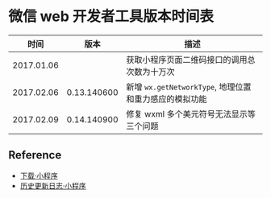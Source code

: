 # 微信 web 开发者工具版本时间表

时间 | 版本 | 描述
--- | --- | ---
2017.01.06 | | 获取小程序页面二维码接口的调用总次数为十万次
2017.02.06 | 0.13.140600 | 新增 `wx.getNetworkType`, 地理位置和重力感应的模拟功能
2017.02.09 | 0.14.140900 | 修复 wxml 多个美元符号无法显示等三个问题

## Reference
- [下载·小程序](https://mp.weixin.qq.com/debug/wxadoc/dev/devtools/download.html)
- [历史更新日志·小程序](https://mp.weixin.qq.com/debug/wxadoc/dev/devtools/uplog.html)
